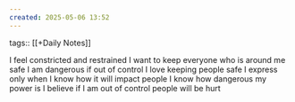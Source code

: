 ```yaml
---
created: 2025-05-06 13:52
---
```

tags:: [[+Daily Notes]]


I feel constricted and restrained
I want to keep everyone who is around me safe 
I am dangerous if out of control
I love keeping people safe
I express only when I know how it will impact people
I know how dangerous my power is
I believe if I am out of control people will be hurt 